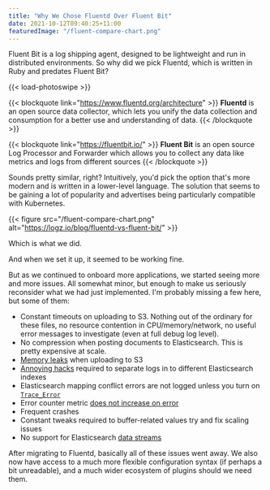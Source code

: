 ```yaml
---
title: "Why We Chose Fluentd Over Fluent Bit"
date: 2021-10-12T09:40:25+11:00
featuredImage: "/fluent-compare-chart.png"
---
```


Fluent Bit is a log shipping agent, designed to be lightweight and run in distributed environments. So why did we pick Fluentd, which is written in Ruby and predates Fluent Bit?

<!--more-->

{{< load-photoswipe >}}

{{< blockquote link="https://www.fluentd.org/architecture" >}}
**Fluentd** is an open source data collector, which lets you unify the data collection and consumption for a better use and understanding of data.
{{< /blockquote >}}

{{< blockquote link="https://fluentbit.io/" >}}
**Fluent Bit** is an open source Log Processor and Forwarder which allows you to collect any data like metrics and logs from different sources
{{< /blockquote >}}

Sounds pretty similar, right? Intuitively, you'd pick the option that's more modern and is written in a lower-level language. The solution that seems to be gaining a lot of popularity and advertises being particularly compatible with Kubernetes.

{{< figure src="/fluent-compare-chart.png" alt="https://logz.io/blog/fluentd-vs-fluent-bit/" >}}

Which is what we did.

And when we set it up, it seemed to be working fine.

But as we continued to onboard more applications, we started seeing more and more issues. All somewhat minor, but enough to make us seriously reconsider what we had just implemented. I'm probably missing a few here, but some of them:

  * Constant timeouts on uploading to S3. Nothing out of the ordinary for these files, no resource contention in CPU/memory/network, no useful error messages to investigate (even at full debug log level).
  * No compression when posting documents to Elasticsearch. This is pretty expensive at scale.
  * [Memory leaks](https://github.com/fluent/fluent-bit/issues/3204) when uploading to S3
  * [Annoying hacks](https://github.com/fluent/fluent-bit/issues/1775) required to separate logs in to different Elasticsearch indexes
  * Elasticsearch mapping conflict errors are not logged unless you turn on [`Trace_Error`](https://github.com/fluent/fluent-bit/issues/1942#issuecomment-727109055)
  * Error counter metric [does not increase on error](https://github.com/fluent/fluent-bit/issues/1935)
  * Frequent crashes
  * Constant tweaks required to buffer-related values try and fix scaling issues
  * No support for Elasticsearch [data streams](https://github.com/uken/fluent-plugin-elasticsearch#configuration---elasticsearch-output-data-stream)

After migrating to Fluentd, basically all of these issues went away. We also now have access to a much more flexible configuration syntax (if perhaps a bit unreadable), and a much wider ecosystem of plugins should we need them.
